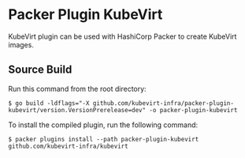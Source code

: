 # Packer Plugin KubeVirt

KubeVirt plugin can be used with HashiCorp Packer to create KubeVirt images.

## Source Build

Run this command from the root directory:

```shell
$ go build -ldflags="-X github.com/kubevirt-infra/packer-plugin-kubevirt/version.VersionPrerelease=dev" -o packer-plugin-kubevirt
```

To install the compiled plugin, run the following command:
```shell
$ packer plugins install --path packer-plugin-kubevirt github.com/kubevirt-infra/kubevirt
```
